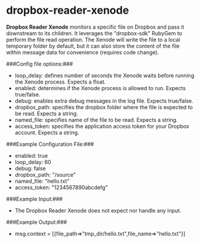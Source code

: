 dropbox-reader-xenode
=====================

**Dropbox Reader Xenode** monitors a specific file on Dropbox and pass it downstream to its children. It leverages the "dropbox-sdk" RubyGem to perform the file read operation. The Xenode will write the file to a local temporary folder by default, but it can also store the content of the file within message data for convenience (requires code change).

###Config file options:###
* loop_delay: defines number of seconds the Xenode waits before running the Xenode process. Expects a float. 
* enabled: determines if the Xenode process is allowed to run. Expects true/false. 
* debug: enables extra debug messages in the log file. Expects true/false. 
* dropbox_path: specifies the dropbox folder where the file is expected to be read. Expects a string.    
* named_file: specifies name of the file to be read. Expects a string. 
* access_token: specifies the application access token for your Dropbox account. Expects a string. 

###Example Configuration File:###
* enabled: true
* loop_delay: 60
* debug: false
* dropbox_path: "/source"
* named_file: "hello.txt"
* access_token: "1234567890abcdefg"

###Example Input:###
* The Dropbox Reader Xenode does not expect nor handle any input.  

###Example Output:###
* msg.context = [{file_path=>"tmp_dir/hello.txt",file_name=>"hello.txt"}]
